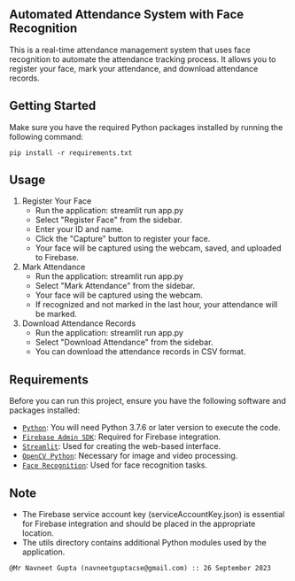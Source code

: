 ## Automated Attendance System with Face Recognition

This is a real-time attendance management system that uses face recognition to automate the attendance tracking process. It allows you to register your face, mark your attendance, and download attendance records.

## Getting Started

Make sure you have the required Python packages installed by running the following command:

```
pip install -r requirements.txt
```
## Usage

1. Register Your Face
    - Run the application: streamlit run app.py
    - Select "Register Face" from the sidebar.
    - Enter your ID and name.
    - Click the "Capture" button to register your face.
    - Your face will be captured using the webcam, saved, and uploaded to Firebase.
2. Mark Attendance
    - Run the application: streamlit run app.py
    - Select "Mark Attendance" from the sidebar.
    - Your face will be captured using the webcam.
    - If recognized and not marked in the last hour, your attendance will be marked.
3. Download Attendance Records
    - Run the application: streamlit run app.py
    - Select "Download Attendance" from the sidebar.
    - You can download the attendance records in CSV format.


## Requirements

Before you can run this project, ensure you have the following software and packages installed:

- [`Python`](https://www.python.org/downloads/): You will need Python 3.7.6 or later version to execute the code.
- [`Firebase Admin SDK`](https://pypi.org/project/firebase-admin/): Required for Firebase integration.
- [`Streamlit`](https://pypi.org/project/streamlit/): Used for creating the web-based interface.
- [`OpenCV Python`](https://pypi.org/project/opencv-python-headless/): Necessary for image and video processing.
- [`Face Recognition`](https://pypi.org/project/face-recognition/): Used for face recognition tasks.


## Note

- The Firebase service account key (serviceAccountKey.json) is essential for Firebase integration and should be placed in the appropriate location.
- The utils directory contains additional Python modules used by the application.



`@Mr Navneet Gupta (navneetguptacse@gmail.com) :: 26 September 2023`
